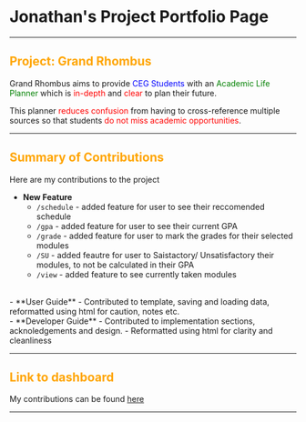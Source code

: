 # Jonathan's Project Portfolio Page

---
<h2>
<span style="color:orange;">Project: Grand Rhombus</span>
</h2>
Grand Rhombus aims to provide <span style="color:blue;">CEG Students</span> with an 
<span style="color:green;">Academic Life Planner</span> which is <span style="color:red;"> in-depth </span> and 
<span style="color:red;"> clear </span> to plan their future.

This planner <span style="color:red;">reduces confusion</span> from having to cross-reference multiple sources 
so that students <span style="color:red;">do not miss academic opportunities</span>.

---

<h2>
<span style="color:orange;">Summary of Contributions<span>
</h2>

Here are my contributions to the project

- **New Feature**
    - `/schedule` -  added feature for user to see their reccomended schedule
    - `/gpa` - added feature for user to see their current GPA
    - `/grade` - added feature for user to mark the grades for their selected modules
    - `/SU` - added feautre for user to Saistactory/ Unsatisfactory their modules, to not be calculated in their GPA
    - `/view` - added feature to see currently taken modules 
</br>
- **User Guide**
    - Contributed to template, saving and loading data, reformatted using html for caution, notes etc.
</br>
- **Developer Guide**
    - Contributed to implementation sections, acknoledgements and design.
    - Reformatted using html for clarity and cleanliness
    

---

<h2>
<span style="color:orange;">Link to dashboard<span>
</h2>

My contributions can be found [here](https://nus-cs2113-ay2425s2.github.io/tp-dashboard/?search=jonathan2745&breakdown=true)

--- 
